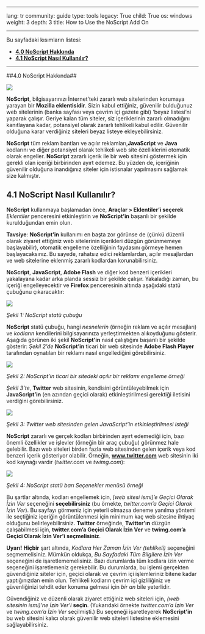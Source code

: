

---

lang: tr
community: guide
type: tools
legacy: True
child: True
os: windows
weight: 3
depth: 3
title: How to Use the NoScript Add On

---

Bu sayfadaki kısımların listesi:

- [**4.0 NoScript Hakkında**](#4.0)
- [**4.1 NoScript Nasıl Kullanılır?**](#4.1)


-------

<a name="4.0"></a>
##4.0 NoScript Hakkında##

![](/sites/securitybkp.ngoinabox.org/files/u9/noscript.png)

**NoScript**, bilgisayarınızı İnternet’teki zararlı web sitelerinden korumaya yarayan bir **Mozilla eklentisidir**. Sizin kabul ettiğiniz, güvenilir bulduğunuz web sitelerinin (banka sayfası veya çevrim içi gazete gibi) ‘beyaz listesi’ni yaparak çalışır. Geriye kalan tüm siteler, siz içeriklerinin zararlı olmadığını kanıtlayana kadar, potansiyel olarak zararlı tehlikeli kabul edilir. Güvenilir olduğuna karar verdiğiniz siteleri beyaz listeye ekleyebilirsiniz. 

**NoScript** tüm reklam bantları ve açılır reklamları,**JavaScript** ve **Java** kodlarını ve diğer potansiyel olarak tehlikeli web site özelliklerini otomatik olarak engeller. **NoScript** zararlı içerik ile bir web sitesini göstermek için gerekli olan içeriği birbirinden ayırt edemez. Bu yüzden de, içeriğinin güvenilir olduğuna inandığınız siteler için istisnalar yapılmasını sağlamak size kalmıştır. 


<a name="4.1"></a>
## 4.1 NoScript Nasıl Kullanılır? ##

**NoScript** kullanmaya başlamadan önce, **Araçlar > Eklentiler’i seçerek** *Eklentiler* penceresini etkinleştirin ve **NoScript’in** başarılı bir şekilde kurulduğundan emin olun. 

**Tavsiye**: **NoScript’in** kullanımı en başta zor görünse de (çünkü düzenli olarak ziyaret ettiğiniz web sitelerinin içerikleri düzgün görünmemeye başlayabilir), otomatik engelleme özelliğinin faydasını görmeye hemen başlayacaksınız. Bu sayede, rahatsız edici reklamlardan, açılır mesajlardan ve web sitelerine eklenmiş zararlı kodlardan korunabilirsiniz. 

**NoScript**, **JavaScript**, **Adobe Flash** ve diğer kod benzeri içerikleri yakalayana kadar arka planda sessiz bir şekilde çalışır. Yakaladığı zaman, bu içeriği engelleyecektir ve **Firefox** penceresinin altında aşağıdaki statü çubuğunu çıkaracaktır: 


![](/sbox/screen/firefox-tr/50.png)

*Şekil 1: NoScript statü çubuğu*

**NoScript** statü çubuğu, hangi *nesnelerin* (örneğin reklam ve açılır mesajları) ve *kodların* kendilerini bilgisayarınıza yerleştirmekten alıkoyduğunu gösterir. Aşağıda görünen iki şekil **NoScript’in** nasıl çalıştığını başarılı bir şekilde gösterir: *Şekil 2’de* **NoScript’in** ticari bir web sitesinde **Adobe Flash Player** tarafından oynatılan bir reklamı nasıl engellediğini görebilirsiniz.

![](/sbox/screen/firefox-tr/51.png)

*Şekil 2: NoScript’in ticari bir sitedeki açılır bir reklamı engelleme örneği*

*Şekil 3’te*, **Twitter** web sitesinin, kendisini görüntüleyebilmek için **JavaScript’in** (en azından geçici olarak) etkinleştirilmesi gerektiği iletisini verdiğini görebilirsiniz.

![](/sbox/screen/firefox-tr/52.png)

*Şekil 3: Twitter web sitesinden gelen JavaScript’in etkinleştirilmesi isteği*

**NoScript** zararlı ve gerçek kodları birbirinden ayırt edemediği için, bazı önemli özellikler ve işlevler (örneğin bir araç çubuğu) görünmez hale gelebilir. Bazı web siteleri birden fazla web sitesinden gelen içerik veya kod benzeri içerik gösteriyor olabilir. Örneğin, **www.twitter.com** web sitesinin iki kod kaynağı vardır (*twitter.com* ve *twimg.com*):

![](/sbox/screen/firefox-tr/53.png)

*Şekil 4: NoScript statü barı Seçenekler menüsü örneği*

Bu şartlar altında, kodları engellemek için, *[web sitesi ismi]’e Geçici Olarak İzin Ver* seçeneğini **seçebilirsiniz** (bu örnekte, *twitter.com’a Geçici Olarak İzin Ver*). Bu sayfayı görmeniz için yeterli olmazsa deneme yanılma yöntemi ile seçtiğiniz içeriğin görüntülenmesi için minimum kaç web sitesine ihtiyaç olduğunu belirleyebilirsiniz. **Twitter** örneğinde, **Twitter’ın** düzgün çalışabilmesi için, **twitter.com’a Geçici Olarak İzin Ver** ve **twimg.com’a Geçici Olarak İzin Ver’i** **seçmelisiniz**.

**Uyarı!** **Hiçbir** şart altında, *Kodlara Her Zaman İzin Ver (tehlikeli)* seçeneğini seçmemelisiniz. Mümkün oldukça, *Bu Sayfadaki Tüm Bilgilere İzin Ver* seçeneğini de işaretlememelisiniz. Bazı durumlarda tüm kodlara izin verme seçeneğini işaretlemeniz gerekebilir. Bu durumlarda, bu işlemi gerçekten güvendiğiniz siteler için, geçici olarak ve çevrim içi işlemleriniz bitene kadar yaptığınızdan emin olun. Tehlikeli kodların çevrim içi gizliliğiniz ve güvenliğinizi tehdit eder konuma gelmesi için *bir an* bile yeterlidir. 

Güvendiğiniz ve düzenli olarak ziyaret ettiğiniz web siteleri için, *(web sitesinin ismi)’ne İzin Ver’i* **seçin**. (Yukarıdaki örnekte *twitter.com’a İzin Ver* ve *twimg.com’a İzin Ver* seçilmişti.) Bu seçeneği işaretleyerek **NoScript’in** bu web sitesini kalıcı olarak güvenilir web siteleri listesine eklemesini sağlayabilirsiniz.


